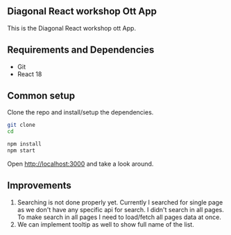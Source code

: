 ## Diagonal React workshop Ott App

This is the Diagonal React workshop ott App.

## Requirements and Dependencies

* Git
* React 18

## Common setup

Clone the repo and install/setup the dependencies.

```bash
git clone 
cd 
```

```bash
npm install
npm start
```

Open [http://localhost:3000](http://localhost:3000) and take a look around.

## Improvements

1) Searching is not done properly yet. Currently I searched for single page as we don't have any specific api for search. I didn't search in all pages. To make search in all pages I need to load/fetch all pages data at once.
2) We can implement tooltip as well to show full name of the list.